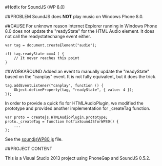 #Hotfix for SoundJS (WP 8.0)

##PROBLEM
SoundJS does **NOT** play music on Windows Phone 8.0. 

##CAUSE
For unknown reason Internet Explorer running in Windows Phone 8.0 does not
update the "readyState" for the HTML Audio element. It does not call the
readystatechange event either. 

	var tag = document.createElement("audio");

	if( tag.readyState ===4 ) {
		// It never reaches this point
	}


##WORKAROUND
Added an event to manually update the "readyState" based on the "canplay" event.
It is not fully equivalent, but it does the trick.

    tag.addEventListener("canplay", function () {
        Object.defineProperty(tag, "readyState", { value: 4 });
    });

In order to provide a quick fix for HTMLAudioPlugin, we modified the prototype
and provided another implementation for _createTag function. 

    var proto = createjs.HTMLAudioPlugin.prototype;
    proto._createTag = function hotfixSoundJSforWP80() {
		...
	};


See the [soundjsWP80.js](https://github.com/fcatae/audioJS-Mobile/blob/master/AudioJS_Mobile/soundjsWP80.js) file.

##PROJECT CONTENT

This is a Visual Studio 2013 project using PhoneGap and SoundJS 0.5.2.
